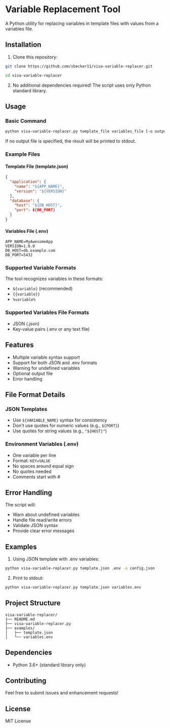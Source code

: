 # Variable Replacement Tool

A Python utility for replacing variables in template files with values from a variables file.

## Installation

1. Clone this repository:
```bash
git clone https://github.com/sbecker11/visa-variable-replacer.git

cd visa-variable-replacer
```

2. No additional dependencies required! The script uses only Python standard library.

## Usage

### Basic Command
```bash
python visa-variable-replacer.py template_file variables_file [-o output_file]
```

If no output file is specified, the result will be printed to stdout.

### Example Files

#### Template File (template.json)
```json
{
  "application": {
    "name": "${APP_NAME}",
    "version": "${VERSION}"
  },
  "database": {
    "host": "${DB_HOST}",
    "port": ${DB_PORT}
  }
}
```

#### Variables File (.env)
```
APP_NAME=MyAwesomeApp
VERSION=1.0.0
DB_HOST=db.example.com
DB_PORT=5432
```

### Supported Variable Formats
The tool recognizes variables in these formats:
- `${variable}` (recommended)
- `{{variable}}`
- `%variable%`

### Supported Variables File Formats
- JSON (.json)
- Key-value pairs (.env or any text file)

## Features

- Multiple variable syntax support
- Support for both JSON and .env formats
- Warning for undefined variables
- Optional output file
- Error handling

## File Format Details

### JSON Templates
- Use `${VARIABLE_NAME}` syntax for consistency
- Don't use quotes for numeric values (e.g., `${PORT}`)
- Use quotes for string values (e.g., `"${HOST}"`)

### Environment Variables (.env)
- One variable per line
- Format: `KEY=VALUE`
- No spaces around equal sign
- No quotes needed
- Comments start with #

## Error Handling

The script will:
- Warn about undefined variables
- Handle file read/write errors
- Validate JSON syntax
- Provide clear error messages

## Examples

1. Using JSON template with .env variables:
```bash
python visa-variable-replacer.py template.json .env -o config.json
```

2. Print to stdout:
```bash
python visa-variable-replacer.py template.json variables.env
```

## Project Structure
```
visa-variable-replacer/
├── README.md
├── visa-variable-replacer.py
├── examples/
│   ├── template.json
│   └── variables.env
```

## Dependencies

- Python 3.6+ (standard library only)

## Contributing

Feel free to submit issues and enhancement requests!

## License

MIT License
